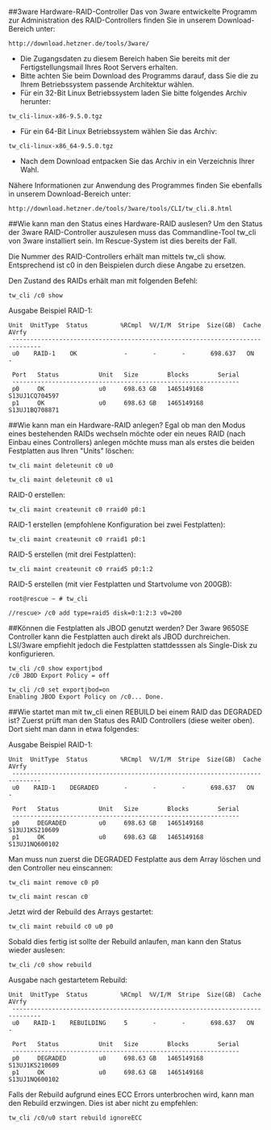 ##3ware Hardware-RAID-Controller
Das von 3ware entwickelte Programm zur Administration des RAID-Controllers finden Sie in unserem Download-Bereich unter:

`http://download.hetzner.de/tools/3ware/`

* Die Zugangsdaten zu diesem Bereich haben Sie bereits mit der Fertigstellungsmail Ihres Root Servers erhalten.
* Bitte achten Sie beim Download des Programms darauf, dass Sie die zu Ihrem Betriebssystem passende Architektur wählen.
* Für ein 32-Bit Linux Betriebssystem laden Sie bitte folgendes Archiv herunter:

`tw_cli-linux-x86-9.5.0.tgz`

* Für ein 64-Bit Linux Betriebssystem wählen Sie das Archiv:

`tw_cli-linux-x86_64-9.5.0.tgz`

* Nach dem Download entpacken Sie das Archiv in ein Verzeichnis Ihrer Wahl.

Nähere Informationen zur Anwendung des Programmes finden Sie ebenfalls in unserem Download-Bereich unter:

`http://download.hetzner.de/tools/3ware/tools/CLI/tw_cli.8.html`

##Wie kann man den Status eines Hardware-RAID auslesen?
Um den Status der 3ware RAID-Controller auszulesen muss das Commandline-Tool tw_cli von 3ware installiert sein. Im Rescue-System ist dies bereits der Fall.

Die Nummer des RAID-Controllers erhält man mittels tw_cli show. Entsprechend ist c0 in den Beispielen durch diese Angabe zu ersetzen.

Den Zustand des RAIDs erhält man mit folgenden Befehl:

`tw_cli /c0 show`

Ausgabe Beispiel RAID-1:

```
Unit  UnitType  Status         %RCmpl  %V/I/M  Stripe  Size(GB)  Cache  AVrfy
 ------------------------------------------------------------------------------
 u0    RAID-1    OK             -       -       -       698.637   ON     -

 Port   Status           Unit   Size        Blocks        Serial
 ---------------------------------------------------------------
 p0     OK               u0     698.63 GB   1465149168    S13UJ1CQ704597
 p1     OK               u0     698.63 GB   1465149168    S13UJ1BQ708871
```
 
##Wie kann man ein Hardware-RAID anlegen?
Egal ob man den Modus eines bestehenden RAIDs wechseln möchte oder ein neues RAID (nach Einbau eines Controllers) anlegen möchte muss man als erstes die beiden Festplatten aus Ihren "Units" löschen:

`tw_cli maint deleteunit c0 u0`

`tw_cli maint deleteunit c0 u1`

RAID-0 erstellen:

`tw_cli maint createunit c0 rraid0 p0:1`

RAID-1 erstellen (empfohlene Konfiguration bei zwei Festplatten):

`tw_cli maint createunit c0 rraid1 p0:1`

RAID-5 erstellen (mit drei Festplatten):

`tw_cli maint createunit c0 rraid5 p0:1:2`

RAID-5 erstellen (mit vier Festplatten und Startvolume von 200GB):

`root@rescue ~ # tw_cli`

`//rescue> /c0 add type=raid5 disk=0:1:2:3 v0=200`

##Können die Festplatten als JBOD genutzt werden?
Der 3ware 9650SE Controller kann die Festplatten auch direkt als JBOD durchreichen. LSI/3ware empfiehlt jedoch die Festplatten stattdesssen als Single-Disk zu konfigurieren.

```
tw_cli /c0 show exportjbod
/c0 JBOD Export Policy = off
```
```
tw_cli /c0 set exportjbod=on
Enabling JBOD Export Policy on /c0... Done.
```

##Wie startet man mit tw_cli einen REBUILD bei einem RAID das DEGRADED ist?
Zuerst prüft man den Status des RAID Controllers (diese weiter oben). Dort sieht man dann in etwa folgendes:

Ausgabe Beispiel RAID-1:

```
Unit  UnitType  Status         %RCmpl  %V/I/M  Stripe  Size(GB)  Cache  AVrfy
 ------------------------------------------------------------------------------
 u0    RAID-1    DEGRADED       -       -       -       698.637   ON     -

 Port   Status           Unit   Size        Blocks        Serial
 ---------------------------------------------------------------
 p0     DEGRADED         u0     698.63 GB   1465149168    S13UJ1KS210609
 p1     OK               u0     698.63 GB   1465149168    S13UJ1NQ600102
```
 
Man muss nun zuerst die DEGRADED Festplatte aus dem Array löschen und den Controller neu einscannen:

`tw_cli maint remove c0 p0`

`tw_cli maint rescan c0`

Jetzt wird der Rebuild des Arrays gestartet:

`tw_cli maint rebuild c0 u0 p0`

Sobald dies fertig ist sollte der Rebuild anlaufen, man kann den Status wieder auslesen:

`tw_cli /c0 show rebuild`

Ausgabe nach gestartetem Rebuild:

```
Unit  UnitType  Status         %RCmpl  %V/I/M  Stripe  Size(GB)  Cache  AVrfy
 ------------------------------------------------------------------------------
 u0    RAID-1    REBUILDING     5       -       -       698.637   ON     -

 Port   Status           Unit   Size        Blocks        Serial
 ---------------------------------------------------------------
 p0     DEGRADED         u0     698.63 GB   1465149168    S13UJ1KS210609
 p1     OK               u0     698.63 GB   1465149168    S13UJ1NQ600102
```

Falls der Rebuild aufgrund eines ECC Errors unterbrochen wird, kann man den Rebuild erzwingen. Dies ist aber nicht zu empfehlen:

`tw_cli /c0/u0 start rebuild ignoreECC`

